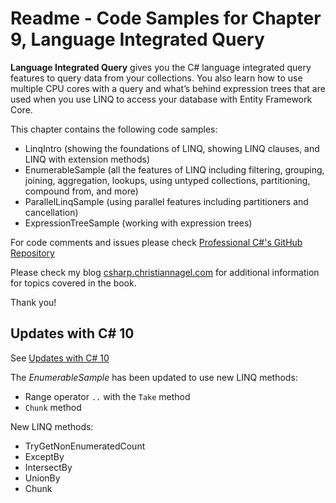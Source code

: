 # Readme - Code Samples for Chapter 9, Language Integrated Query

**Language Integrated Query** gives you the C# language integrated query features to query data from your collections. You also learn how to use multiple CPU cores with a query and what’s behind expression trees that are used when you use LINQ to access your database with Entity Framework Core.

This chapter contains the following code samples:

* LinqIntro (showing the foundations of LINQ, showing LINQ clauses, and LINQ with extension methods)
* EnumerableSample (all the features of LINQ including filtering, grouping, joining, aggregation, lookups, using untyped collections, partitioning, compound from, and more)
* ParallelLinqSample (using parallel features including partitioners and cancellation)
* ExpressionTreeSample (working with expression trees)
 
For code comments and issues please check [Professional C#'s GitHub Repository](https://github.com/ProfessionalCSharp/ProfessionalCSharp2021)

Please check my blog [csharp.christiannagel.com](https://csharp.christiannagel.com "csharp.christiannagel.com") for additional information for topics covered in the book.

Thank you!

## Updates with C# 10

See [Updates with C# 10](../../Dotnet6Updates.md)

The *EnumerableSample* has been updated to use new LINQ methods:

* Range operator `..` with the `Take` method
* `Chunk` method 

New LINQ methods:
* TryGetNonEnumeratedCount
* ExceptBy
* IntersectBy
* UnionBy
* Chunk
